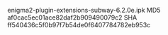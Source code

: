 enigma2-plugin-extensions-subway-6.2.0e.ipk
MD5 af0cac5ec01ace82daf2b909490079c2
SHA ff540436c5f0b97f7b54de0f6407784782eb953c

